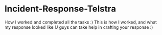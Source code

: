 # Incident-Response-Telstra
How I worked and completed all the tasks :)
This is how I worked, and what my response looked like
U guys can take help in crafting your response :)
